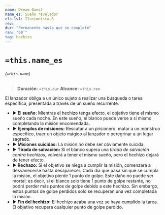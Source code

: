 ```yaml
---
name: Dream Quest
name_es: Sueño revelador
cls-lvl: Ilusionista-6
rev: 
dur: "Permanente hasta que se complete"
ran: "60’"
tag: hechizo
---
```

# `=this.name_es`
###### (`=this.name`)

>**Duración:** `=this.dur`
>**Alcance:** `=this.ran`

El lanzador obliga a un único sujeto a realizar una búsqueda o tarea específica, presentada a través de un sueño recurrente. 
- ▶ **El sueño:** Mientras el hechizo tenga efecto, el objetivo tiene el mismo sueño cada noche. En este sueño, el blanco puede verse a sí mismo completando la misión encomendada. 
- ▶ **Ejemplos de misiones:** Rescatar a un prisionero, matar a un monstruo específico, traer un objeto mágico al lanzador o peregrinar a un lugar sagrado. 
- ▶ **Misiones suicidas:** La misión no debe ser obviamente suicida. 
- ▶ **Tirada de salvación:** Si el blanco supera una _tirada de salvación contra hechizos_, volverá a tener el mismo sueño, pero el hechizo dejará de tener efecto. 
- ▶ **Rechazo:** Si el objetivo se niega a cumplir la misión, comenzará a desvanecerse hasta desaparecer. Cada día que pasa sin que se cumpla la misión, el objetivo pierde 1 punto de golpe. Este daño no puede ser mortal; es decir, si el blanco solo tiene 1 punto de golpe restante, no podrá perder más puntos de golpe debido a este hechizo. Sin embargo, estos puntos de golpe perdidos solo se recuperan una vez completada la misión. 
- ▶ **Fin del hechizo:** El hechizo acaba una vez se haya cumplido la tarea. El objetivo recupera cualquier punto de golpe perdido.